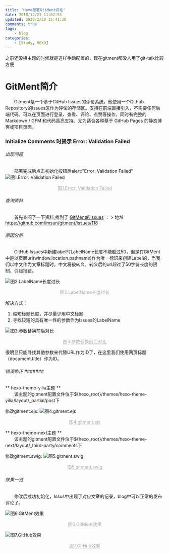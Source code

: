```yaml
---
title: 'Hexo部署GitMent评论'
date: 2018/12/23 11:02:53
updated: 2020/2/20 15:41:36
comments: true
tags: 
    - blog
categories: 
    - [Study, HEXO]
---
```


之前还没换主题的时候就是这样手动配置的，现在gitment都没人用了git-talk比较方便
<!--more-->

# GitMent简介 #
  Gitment是一个基于GitHub Issues的评论系统，他使用一个Github Repository的Issues区作为评论的存储区。支持在前端直接引入，不需要任何后端代码。可以在页面进行登录、查看、评论、点赞等操作，同时有完整的 Markdown / GFM 和代码高亮支持。尤为适合各种基于 GitHub Pages 的静态博客或项目页面。<!-- more -->

### Initialize Comments 时提示 Error: Validation Failed ### 


###### 出现问题 ###### 

  部署完成后点击初始化按钮后alert:"Error: Validation Failed" 
![图1.Error: Validation Failed](https://www.dreamccc.club/hexo/images/pasted-3.png)
<center><span style="border-bottom: 1px solid #d9d9d9;color: #aaa;">图1.Error: Validation Failed</span></center>

###### 查询资料 ######

  首先查阅了一下资料,找到了 [GitMent的issues](https://github.com/imsun/gitment/issues/118) ：
 &gt; 地址 https://github.com/imsun/gitment/issues/118

###### 原因分析 ######

  GitHub Issues中新建label时LabelName长度不能超过50，但是在GitMent中是以页面url(window.location.pathname)作为唯一标识来创建Label的，当我们以中文作为文章标题时，中文将被转义，转义后的url超过了50字符长度的限制，引起报错。

![图2.LabelName长度过长](https://www.dreamccc.club/hexo/images/pasted-7.png)
<center><span style="border-bottom: 1px solid #d9d9d9;color: #aaa;">图2.LabelName长度过长</span></center>

解决方式：
 1. 缩短标题长度，并尽量少用中文标题
 2. 寻找较短的具有唯一性的参数作为Issues的LabelName
 
 
![图3.参数替换前后对比](https://www.dreamccc.club/hexo/images/pasted-4.png)
<center><span style="border-bottom: 1px solid #d9d9d9;color: #aaa;">图3.参数替换前后对比</span></center>
 
很明显只能寻找其他参数来代替URL作为ID了，在这里我们使用网页标题（document.title）作为ID。


###### 错误修正&nbsp;#######

** hexo-theme-yilia主题 ** <br/>
  该主题的gitment配置文件位于${hexo_root}/themes/hexo-theme-yilia/layout/_partial/post下

修改gitment.ejs:
![图4.gitment.ejs](https://www.dreamccc.club/hexo/images/pasted-9.png)
<center><span style="border-bottom: 1px solid #d9d9d9;color: #aaa;">图4.gitment.ejs</span></center>

** hexo-theme-next主题 ** <br/>
  该主题的gitment配置文件位于${hexo_root}/themes/hexo-theme-next/layout/_third-party/comments下

修改gitment.swig:
![图5.gitment.swig](https://www.dreamccc.club/hexo/images/pasted-8.png)
<center><span style="border-bottom: 1px solid #d9d9d9;color: #aaa;">图5.gitment.swig</span></center>

###### 效果一览 ######

  修改后成功初始化，Issus中出现了对应文章的记录，blog中可以正常的发布评论了。

![图6.GitMent效果](https://www.dreamccc.club/hexo/images/pasted-10.png)
<center><span style="border-bottom: 1px solid #d9d9d9;color: #aaa;">图6.GitMent效果</span></center>


![图7.GitHub效果](https://www.dreamccc.club/hexo/images/pasted-11.png)
<center><span style="border-bottom: 1px solid #d9d9d9;color: #aaa;">图7.GitHub效果</span></center></pre></en-note>
